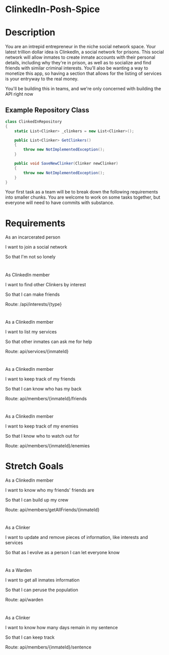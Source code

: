 # ClinkedIn-Posh-Spice
# Description

You are an intrepid entrepreneur in the niche social network space.  Your latest trillion dollar idea is ClinkedIn, a social network for prisons.  This social network will allow inmates to create inmate accounts with their personal details, including why they're in prison, as well as to socialize and find friends with similar criminal interests.  You'll also be wanting a way to monetize this app, so having a section that allows for the listing of services is your entryway to the real money.  

You'll be building this in teams, and we're only concerned with building the API right now

## Example Repository Class

```csharp
class ClinkedInRepository
{
    static List<Clinker> _clinkers = new List<Clinker>();

    public List<Clinker> GetClinkers()
    {
        throw new NotImplementedException();
    }

    public void SaveNewClinker(Clinker newClinker)
    {
        throw new NotImplementedException();
    }
}
```

Your first task as a team will be to break down the following requirements into smaller chunks.  You are welcome to work on some tasks together, but everyone will need to have commits with substance.

# Requirements

As an incarcerated person

I want to join a social network

So that I'm not so lonely
#
As ClinkedIn member

I want to find other Clinkers by interest

So that I can make friends

Route: /api/interests/{type}
#
As a ClinkedIn member

I want to list my services

So that other inmates can ask me for help

Route: api/services/{inmateId}
#
As a ClinkedIn member

I want to keep track of my friends

So that I can know who has my back

Route: api/members/{inmateId}/friends
#
As a ClinkedIn member

I want to keep track of my enemies

So that I know who to watch out for

Route: api/members/{inmateId}/enemies

# Stretch Goals

As a ClinkedIn member

I want to know who my friends' friends are

So that I can build up my crew

Route: api/members/getAllFriends/{inmateId}
#
As a Clinker

I want to update and remove pieces of information, like interests and services

So that as I evolve as a person I can let everyone know

#
As a Warden

I want to get all inmates information

So that I can peruse the population

Route: api/warden
#
As a Clinker 

I want to know how many days remain in my sentence

So that I can keep track

Route: api/members/{inmateId}/sentence
